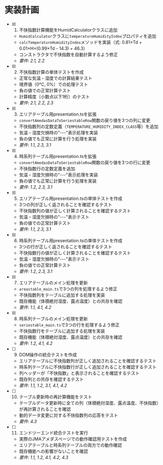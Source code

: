 # 実装計画

- [x] 1. 不快指数計算機能をHumidCalculatorクラスに追加
  - `HumidCalculator`クラスに`temperatureHumidityIndex`プロパティを追加
  - `calcTemperatureHumidityIndex`メソッドを実装（式: 0.81×Td + 0.01×H×(0.99×Td - 14.3) + 46.3）
  - コンストラクタで不快指数を自動計算するよう修正
  - _要件: 2.1, 2.2_

- [x] 2. 不快指数計算の単体テストを作成
  - 正常な気温・湿度での計算結果テスト
  - 境界値（0°C, 0%）での処理テスト
  - 負の値での正常計算テスト
  - 計算精度（小数点以下1桁）のテスト
  - _要件: 2.1, 2.2, 2.3_

- [x] 3. エリアテーブル用presentation.tsを拡張
  - `convertAmedasDataToSeriestableRow`関数の戻り値を3つの列に変更
  - 不快指数列の定数定義（`TEMPERATURE_HUMIDITY_INDEX_CLASS`等）を追加
  - 気温・湿度欠損時の"---"表示処理を実装
  - 負の値でも正常に計算を行う処理を実装
  - _要件: 1.1, 2.3, 3.1_

- [x] 4. 時系列テーブル用presentation.tsを拡張
  - `convertAmedasDataToSeriestableRow`関数の戻り値を3つの行に変更
  - 不快指数行の定数定義を追加
  - 気温・湿度欠損時の"---"表示処理を実装
  - 負の値でも正常に計算を行う処理を実装
  - _要件: 1.2, 2.3, 3.1_

- [x] 5. エリアテーブル用presentation.tsの単体テストを作成
  - 3つの列が正しく返されることを確認するテスト
  - 不快指数列の値が正しく計算されることを確認するテスト
  - 気温・湿度欠損時の"---"表示テスト
  - 負の値での正常計算テスト
  - _要件: 1.1, 2.3, 3.1_

- [x] 6. 時系列テーブル用presentation.tsの単体テストを作成
  - 3つの行が正しく返されることを確認するテスト
  - 不快指数行の値が正しく計算されることを確認するテスト
  - 気温・湿度欠損時の"---"表示テスト
  - 負の値での正常計算テスト
  - _要件: 1.2, 2.3, 3.1_

- [x] 7. エリアテーブルのメイン処理を更新
  - `areastable_main.ts`で3つの列を処理するよう修正
  - 不快指数列をテーブルに追加する処理を実装
  - 既存機能（体積絶対湿度、露点温度）との共存を確認
  - _要件: 1.1, 4.1, 4.2_

- [x] 8. 時系列テーブルのメイン処理を更新
  - `seriestable_main.ts`で3つの行を処理するよう修正
  - 不快指数行をテーブルに追加する処理を実装
  - 既存機能（体積絶対湿度、露点温度）との共存を確認
  - _要件: 1.2, 4.1, 4.2_

- [ ] 9. DOM操作の統合テストを作成
  - エリアテーブルに不快指数列が正しく追加されることを確認するテスト
  - 時系列テーブルに不快指数行が正しく追加されることを確認するテスト
  - 列ヘッダーが「不快指数」と表示されることを確認するテスト
  - 既存列との共存を確認するテスト
  - _要件: 1.1, 1.2, 3.1, 4.1, 4.2_

- [ ] 10. テーブル更新時の再計算機能をテスト
  - テーブルデータ更新時に全ての列（体積絶対湿度、露点温度、不快指数）が再計算されることを確認
  - 動的データ変更に対する不快指数列の応答をテスト
  - _要件: 4.3_

- [ ] 11. エンドツーエンド統合テストを実行
  - 実際のJMAアメダスページでの動作確認用テストを作成
  - エリアテーブルと時系列テーブルの両方での動作確認
  - 既存機能への影響がないことを確認
  - _要件: 1.1, 1.2, 4.1, 4.2, 4.3_
